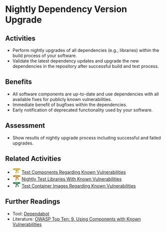# Nightly Dependency Version Upgrade

## Activities

- Perform nightly upgrades of all dependencies (e.g., libraries) within the build process of your software.
- Validate the latest dependency updates and upgrade the new dependencies in the repository after successful build and test process.

## Benefits

- All software components are up-to-date and use dependencies with all available fixes for publicly known vulnerabilities.
- Immediate benefit of bugfixes within the dependencies.
- Early notification of deprecated functionality used by your software.

## Assessment

- Show results of nightly upgrade process including successful and failed upgrades.

## Related Activities

- [<img src="https://raw.githubusercontent.com/AppSecure-nrw/security-belts/assets/belt-img/02_security-belt-yellow.svg" width="25" />](#) [Test Components Regarding Known Vulnerabilities](../yellow/test-components-regarding-known-vulnerabilities.md)
- [<img src="https://raw.githubusercontent.com/AppSecure-nrw/security-belts/assets/belt-img/03_security-belt-orange.svg" width="25" />](#) [Nightly Test Libraries With Known Vulnerabilities](../orange/nightly-test-libraries-with-known-vulnerabilities.md)
- [<img src="https://raw.githubusercontent.com/AppSecure-nrw/security-belts/assets/belt-img/04_security-belt-green.svg" width="25" />](#) [Test Container Images Regarding Known Vulnerabilities](../green/test-container-images-regarding-known-vulnerabilities.md)

## Further Readings

- Tool: [Dependabot](https://dependabot.com/)
- Literature: [OWASP Top Ten: 9. Using Components with Known Vulnerabilities](https://owasp.org/www-project-top-ten/2017/A9_2017-Using_Components_with_Known_Vulnerabilities)
